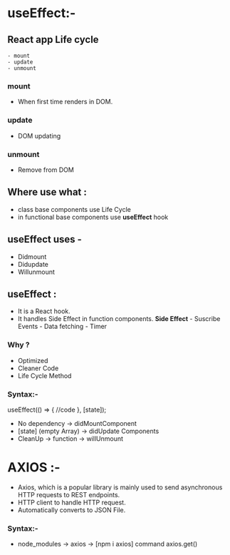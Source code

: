 # useEffect:-
## React app Life cycle
    - mount
    - update
    - unmount
### mount
- When first time renders in DOM.
### update
- DOM updating 
### unmount
- Remove from DOM  

## Where use what :
- class base components use Life Cycle
- in functional base components use **useEffect** hook

## useEffect uses -
- Didmount
- Didupdate
- Willunmount

## useEffect :
- It is a React hook. 
- It handles Side Effect in function components. 
        **Side Effect**
        - Suscribe Events
        - Data fetching
        - Timer
 
### Why ?
- Optimized
- Cleaner Code
- Life Cycle Method

### Syntax:- 
useEffect(() => {
    //code
}, [state]);
 
* No dependency -> didMountComponent
* [state] (empty Array) 
    -> didUpdate Components
* CleanUp -> function -> willUnmount    

# AXIOS :- 
- Axios, which is a popular library is mainly used to send asynchronous HTTP requests to REST endpoints. 
- HTTP client to handle HTTP request.
- Automatically converts to JSON File.
### Syntax:-
- node_modules -> axios -> [npm i axios] command
axios.get()